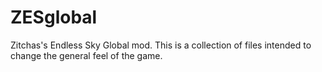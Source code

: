 # ZESglobal
Zitchas's Endless Sky Global mod. This is a collection of files intended to change the general feel of the game.
